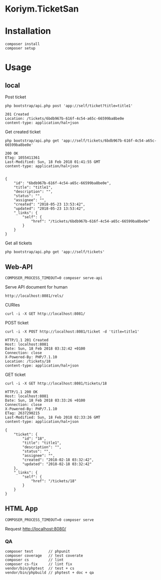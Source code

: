 # Koriym.TicketSan

# Installation

    composer install
    composer setup

# Usage

## local

Post ticket
```
php bootstrap/api.php post 'app://self/ticket?title=title1'
```

```
201 Created
Location: /tickets/6bdb967b-616f-4c54-a65c-66599ba8be0e
content-type: application/hal+json
```

Get created ticket
```
php bootstrap/api.php get 'app://self/tickets/6bdb967b-616f-4c54-a65c-66599ba8be0e'
```

```
200 OK
ETag: 1055411361
Last-Modified: Sun, 18 Feb 2018 01:41:55 GMT
content-type: application/hal+json


{
    "id": "6bdb967b-616f-4c54-a65c-66599ba8be0e",
    "title": "title1",
    "description": "",
    "status": "",
    "assignee": "",
    "created": "2018-05-23 13:53:42",
    "updated": "2018-05-23 13:53:42",
    "_links": {
        "self": {
            "href": "/tickets/6bdb967b-616f-4c54-a65c-66599ba8be0e"
        }
    }
}
```

Get all tickets
```
php bootstrap/api.php get 'app://self/tickets'
```

## Web-API

```
COMPOSER_PROCESS_TIMEOUT=0 composer serve-api
```

Serve API document for human
```
http://localhost:8081/rels/ 
```

CURIes
 
```
curl -i -X GET http://localhost:8081/
```

POST ticket
```
curl -i -X POST http://localhost:8081/ticket -d 'title=title1'
```

```
HTTP/1.1 201 Created
Host: localhost:8081
Date: Sun, 18 Feb 2018 03:32:42 +0100
Connection: close
X-Powered-By: PHP/7.1.10
Location: /tickets/18
content-type: application/hal+json
```

GET ticket
```
curl -i -X GET http://localhost:8081/tickets/18
```

```
HTTP/1.1 200 OK
Host: localhost:8081
Date: Sun, 18 Feb 2018 03:33:26 +0100
Connection: close
X-Powered-By: PHP/7.1.10
ETag: 2637290215
Last-Modified: Sun, 18 Feb 2018 02:33:26 GMT
content-type: application/hal+json

{
    "ticket": {
        "id": "18",
        "title": "title1",
        "description": "",
        "status": "",
        "assignee": "",
        "created": "2018-02-18 03:32:42",
        "updated": "2018-02-18 03:32:42"
    },
    "_links": {
        "self": {
            "href": "/tickets/18"
        }
    }
}
```

## HTML App

    COMPOSER_PROCESS_TIMEOUT=0 composer serve

Request [http://localhost:8080/](http://localhost:8080/)

### QA

    composer test       // phpunit
    composer coverage   // test coverate
    composer cs         // lint
    composer cs-fix     // lint fix
    vendor/bin/phptest  // test + cs
    vendor/bin/phpbuild // phptest + doc + qa
